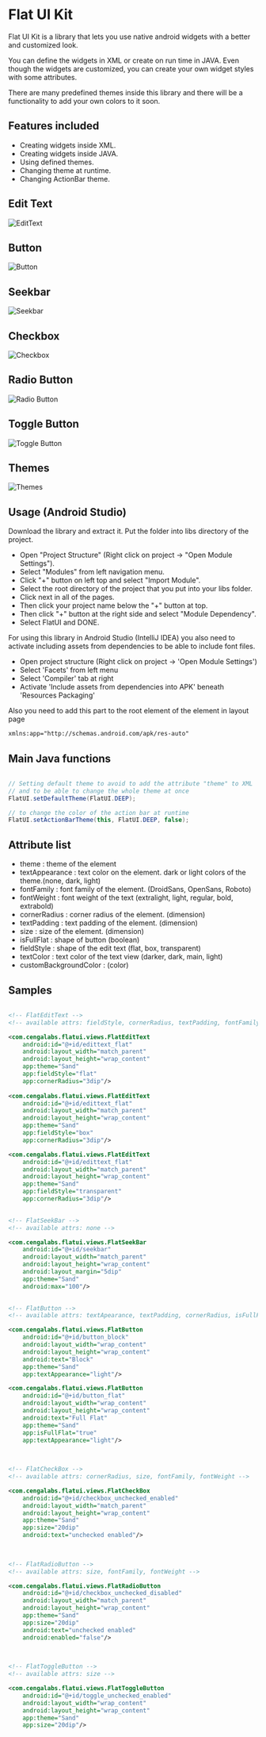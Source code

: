 Flat UI Kit
===================

Flat UI Kit is a library that lets you use native android widgets with a better and customized look.

You can define the widgets in XML or create on run time in JAVA. Even though the widgets are customized, you can create your own widget styles with some attributes.

There are many predefined themes inside this library and there will be a functionality to add your own colors to it soon.


Features included
-----------------
* Creating widgets inside XML.
* Creating widgets inside JAVA.
* Using defined themes.
* Changing theme at runtime.
* Changing ActionBar theme.


Edit Text
-----------
![EditText][1]

Button
-----------
![Button][2]

Seekbar
-----------
![Seekbar][3]

Checkbox
-----------
![Checkbox][4]

Radio Button
-----------
![Radio Button][5]

Toggle Button
-----------
![Toggle Button][6]

Themes
-----------
![Themes][7]

 [1]: https://raw.github.com/eluleci/FlatUI/master/screenshots/edittext.png
 [2]: https://raw.github.com/eluleci/FlatUI/master/screenshots/button.png
 [3]: https://raw.github.com/eluleci/FlatUI/master/screenshots/seekbar.png
 [4]: https://raw.github.com/eluleci/FlatUI/master/screenshots/checkbox.png
 [5]: https://raw.github.com/eluleci/FlatUI/master/screenshots/radiobutton.png
 [6]: https://raw.github.com/eluleci/FlatUI/master/screenshots/togglebutton.png
 [7]: https://raw.github.com/eluleci/FlatUI/master/screenshots/themes.png
 
 
## Usage (Android Studio)

Download the library and extract it. Put the folder into libs directory of the project. 

- Open "Project Structure" (Right click on project -> "Open Module Settings").
- Select "Modules" from left navigation menu.
- Click "+" button on left top and select "Import Module".
- Select the root directory of the project that you put into your libs folder.
- Click next in all of the pages.
- Then click your project name below the "+" button at top.
- Then click "+" button at the right side and select "Module Dependency".
- Select FlatUI and DONE.

For using this library in Android Studio (IntelliJ IDEA) you also need to activate including assets from dependencies to be able to include font files.
- Open project structure (Right click on project -> 'Open Module Settings')
- Select 'Facets' from left menu
- Select 'Compiler' tab at right
- Activate 'Include assets from dependencies into APK' beneath 'Resources Packaging'

Also you need to add this part to the root element of the element in layout page

```xml
xmlns:app="http://schemas.android.com/apk/res-auto"
```

## Main Java functions

```java

// Setting default theme to avoid to add the attribute "theme" to XML 
// and to be able to change the whole theme at once
FlatUI.setDefaultTheme(FlatUI.DEEP);

// to change the color of the action bar at runtime
FlatUI.setActionBarTheme(this, FlatUI.DEEP, false);

```

## Attribute list

- theme          :  theme of the element
- textAppearance :  text color on the element. dark or light colors of the theme.(none, dark, light)
- fontFamily     :  font family of the element. (DroidSans, OpenSans, Roboto)
- fontWeight     :  font weight of the text (extralight, light, regular, bold, extrabold)
- cornerRadius   :  corner radius of the element. (dimension)
- textPadding    :  text padding of the element. (dimension)
- size           :  size of the element. (dimension)
- isFullFlat     :  shape of button (boolean)
- fieldStyle     :  shape of the edit text (flat, box, transparent)
- textColor      :  text color of the text view (darker, dark, main, light)
- customBackgroundColor : (color)

## Samples

```xml

<!-- FlatEditText -->
<!-- available attrs: fieldStyle, cornerRadius, textPadding, fontFamily, fontWeight, textAppearance -->

<com.cengalabs.flatui.views.FlatEditText
	android:id="@+id/edittext_flat"
	android:layout_width="match_parent"
	android:layout_height="wrap_content"                        
	app:theme="Sand"
	app:fieldStyle="flat"
	app:cornerRadius="3dip"/>
	
<com.cengalabs.flatui.views.FlatEditText
	android:id="@+id/edittext_flat"
	android:layout_width="match_parent"
	android:layout_height="wrap_content"                        
	app:theme="Sand"
	app:fieldStyle="box"
	app:cornerRadius="3dip"/>

<com.cengalabs.flatui.views.FlatEditText
	android:id="@+id/edittext_flat"
	android:layout_width="match_parent"
	android:layout_height="wrap_content"                        
	app:theme="Sand"
	app:fieldStyle="transparent"
	app:cornerRadius="3dip"/>
	

<!-- FlatSeekBar -->
<!-- available attrs: none -->

<com.cengalabs.flatui.views.FlatSeekBar
	android:id="@+id/seekbar"
	android:layout_width="match_parent"
	android:layout_height="wrap_content"
	android:layout_margin="5dip"
	app:theme="Sand"
	android:max="100"/>
	

<!-- FlatButton -->
<!-- available attrs: textApearance, textPadding, cornerRadius, isFullFlat, fontFamily, fontWeight -->

<com.cengalabs.flatui.views.FlatButton
	android:id="@+id/button_block"
	android:layout_width="wrap_content"
	android:layout_height="wrap_content"
	android:text="Block"
	app:theme="Sand"
	app:textAppearance="light"/>

<com.cengalabs.flatui.views.FlatButton
	android:id="@+id/button_flat"
	android:layout_width="wrap_content"
	android:layout_height="wrap_content"
	android:text="Full Flat"
	app:theme="Sand"
	app:isFullFlat="true"
	app:textAppearance="light"/>
	

	
<!-- FlatCheckBox -->
<!-- available attrs: cornerRadius, size, fontFamily, fontWeight -->

<com.cengalabs.flatui.views.FlatCheckBox
	android:id="@+id/checkbox_unchecked_enabled"
	android:layout_width="match_parent"
	android:layout_height="wrap_content"
	app:theme="Sand"
	app:size="20dip"
	android:text="unchecked enabled"/>

	
	
<!-- FlatRadioButton -->
<!-- available attrs: size, fontFamily, fontWeight -->

<com.cengalabs.flatui.views.FlatRadioButton
	android:id="@+id/checkbox_unchecked_disabled"
	android:layout_width="match_parent"
	android:layout_height="wrap_content"	
	app:theme="Sand"
	app:size="20dip"
	android:text="unchecked enabled"
	android:enabled="false"/>
	
	

<!-- FlatToggleButton -->
<!-- available attrs: size -->

<com.cengalabs.flatui.views.FlatToggleButton
	android:id="@+id/toggle_unchecked_enabled"
	android:layout_width="wrap_content"
	android:layout_height="wrap_content"
	app:theme="Sand"
	app:size="20dip"/>

	
```

